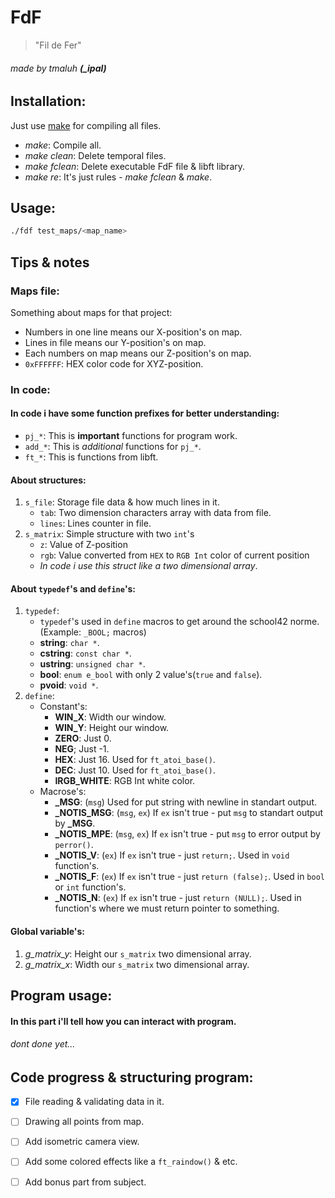 # FdF
> "Fil de Fer"

###### made by tmaluh __(\_ipal)__

## Installation:

Just use [make](https://en.wikipedia.org/wiki/Makefile) for compiling all files.
- *make*: Compile all.
- *make clean*: Delete temporal files.
- *make fclean*: Delete executable FdF file & libft library.
- *make re*: It's just rules - *make fclean* & *make*.

## Usage:

```bash
./fdf test_maps/<map_name>
```



## Tips & notes

### Maps file:

Something about maps for that project:

- Numbers in one line means our X-position's on map.
- Lines in file means our Y-position's on map.
- Each numbers on map means our Z-position's on map.
- `0xFFFFFF`: HEX color code for XYZ-position.

### In code:

#### In code i have some function prefixes for better understanding:
- `pj_*`: This is **important** functions for program work.
- `add_*`: This is *additional* functions for `pj_*`.
- `ft_*`: This is functions from libft.

#### About structures:
1. `s_file`: Storage file data & how much lines in it.
	- `tab`: Two dimension characters array with data from file.
	- `lines`: Lines counter in file.
2. `s_matrix`: Simple structure with two `int`'s
	- `z`: Value of Z-position
	- `rgb`: Value converted from `HEX` to `RGB Int` color of current position
	- *In code i use this struct like a two dimensional array*.

#### About `typedef`'s and `define`'s:	
1. `typedef`:
	- `typedef`'s used in `define` macros to get around the school42 norme. (Example: `_BOOL;` macros)
	- **string**: `char *`.
	- **cstring**: `const char *`.
	- **ustring**: `unsigned char *`.
	- **bool**: `enum e_bool` with only 2 value's(`true` and `false`).
	- **pvoid**: `void *`.
2. `define`:
	- Constant's:
		- **WIN_X**: Width our window.
		- **WIN_Y**: Height our window.
		- **ZERO**: Just 0.
		- **NEG**; Just -1.
		- **HEX**: Just 16. Used for `ft_atoi_base()`.
		- **DEC**: Just 10. Used for `ft_atoi_base()`.
		- **IRGB_WHITE**: RGB Int white color.
	- Macrose's:
		- **_MSG**: (`msg`) Used for put string with newline in standart output.
		- **\_NOTIS_MSG**: (`msg`, `ex`) If `ex` isn't true - put `msg` to standart output by **_MSG**.
		- **\_NOTIS_MPE**: (`msg`, `ex`) If `ex` isn't true - put `msg` to error output by `perror()`.
		- **\_NOTIS_V**: (`ex`) If `ex` isn't true - just `return;`. Used in `void` function's.
		- **\_NOTIS_F**: (`ex`) If `ex` isn't true - just `return (false);`. Used in `bool` or `int` function's.
		- **\_NOTIS_N**: (`ex`) If `ex` isn't true - just `return (NULL);`. Used in function's where we must return pointer to something.

#### Global variable's:

1. *g_matrix_y*: Height our `s_matrix` two dimensional array.
2. *g_matrix_x*: Width our `s_matrix` two dimensional array.

## Program usage:

#### In this part i'll tell how you can interact with program.
###### dont done yet...



## Code progress & structuring program:

 - [x] File reading & validating data in it.
 - [ ] Drawing all points from map.
 - [ ] Add isometric camera view.
 - [ ] Add some colored effects like a `ft_raindow()` & etc.
 - [ ] Add bonus part from subject.
 